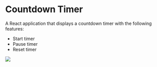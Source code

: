 # Countdown Timer

A React application that displays a countdown timer with the following features:

<ul>
    <li>Start timer</li>
    <li>Pause timer</li>
    <li>Reset timer</li>
</ul>

<img src="./assets/timer.png">